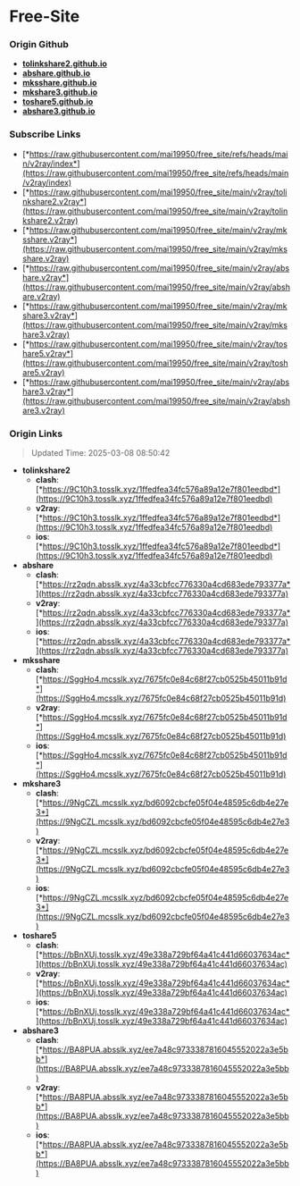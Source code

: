# Free-Site

### Origin Github

- [**tolinkshare2.github.io**](https://github.com/tolinkshare2/tolinkshare2.github.io)
- [**abshare.github.io**](https://github.com/abshare/abshare.github.io)
- [**mksshare.github.io**](https://github.com/mksshare/mksshare.github.io)
- [**mkshare3.github.io**](https://github.com/mkshare3/mkshare3.github.io)
- [**toshare5.github.io**](https://github.com/toshare5/toshare5.github.io)
- [**abshare3.github.io**](https://github.com/abshare3/abshare3.github.io)

### Subscribe Links

- [*https://raw.githubusercontent.com/mai19950/free_site/refs/heads/main/v2ray/index*](https://raw.githubusercontent.com/mai19950/free_site/refs/heads/main/v2ray/index)
- [*https://raw.githubusercontent.com/mai19950/free_site/main/v2ray/tolinkshare2.v2ray*](https://raw.githubusercontent.com/mai19950/free_site/main/v2ray/tolinkshare2.v2ray)
- [*https://raw.githubusercontent.com/mai19950/free_site/main/v2ray/mksshare.v2ray*](https://raw.githubusercontent.com/mai19950/free_site/main/v2ray/mksshare.v2ray)
- [*https://raw.githubusercontent.com/mai19950/free_site/main/v2ray/abshare.v2ray*](https://raw.githubusercontent.com/mai19950/free_site/main/v2ray/abshare.v2ray)
- [*https://raw.githubusercontent.com/mai19950/free_site/main/v2ray/mkshare3.v2ray*](https://raw.githubusercontent.com/mai19950/free_site/main/v2ray/mkshare3.v2ray)
- [*https://raw.githubusercontent.com/mai19950/free_site/main/v2ray/toshare5.v2ray*](https://raw.githubusercontent.com/mai19950/free_site/main/v2ray/toshare5.v2ray)
- [*https://raw.githubusercontent.com/mai19950/free_site/main/v2ray/abshare3.v2ray*](https://raw.githubusercontent.com/mai19950/free_site/main/v2ray/abshare3.v2ray)

### Origin Links

> Updated Time: 2025-03-08 08:50:42

- **tolinkshare2**
  - **clash**: [*https://9C10h3.tosslk.xyz/1ffedfea34fc576a89a12e7f801eedbd*](https://9C10h3.tosslk.xyz/1ffedfea34fc576a89a12e7f801eedbd)
  - **v2ray**: [*https://9C10h3.tosslk.xyz/1ffedfea34fc576a89a12e7f801eedbd*](https://9C10h3.tosslk.xyz/1ffedfea34fc576a89a12e7f801eedbd)
  - **ios**: [*https://9C10h3.tosslk.xyz/1ffedfea34fc576a89a12e7f801eedbd*](https://9C10h3.tosslk.xyz/1ffedfea34fc576a89a12e7f801eedbd)
- **abshare**
  - **clash**: [*https://rz2qdn.absslk.xyz/4a33cbfcc776330a4cd683ede793377a*](https://rz2qdn.absslk.xyz/4a33cbfcc776330a4cd683ede793377a)
  - **v2ray**: [*https://rz2qdn.absslk.xyz/4a33cbfcc776330a4cd683ede793377a*](https://rz2qdn.absslk.xyz/4a33cbfcc776330a4cd683ede793377a)
  - **ios**: [*https://rz2qdn.absslk.xyz/4a33cbfcc776330a4cd683ede793377a*](https://rz2qdn.absslk.xyz/4a33cbfcc776330a4cd683ede793377a)
- **mksshare**
  - **clash**: [*https://SggHo4.mcsslk.xyz/7675fc0e84c68f27cb0525b45011b91d*](https://SggHo4.mcsslk.xyz/7675fc0e84c68f27cb0525b45011b91d)
  - **v2ray**: [*https://SggHo4.mcsslk.xyz/7675fc0e84c68f27cb0525b45011b91d*](https://SggHo4.mcsslk.xyz/7675fc0e84c68f27cb0525b45011b91d)
  - **ios**: [*https://SggHo4.mcsslk.xyz/7675fc0e84c68f27cb0525b45011b91d*](https://SggHo4.mcsslk.xyz/7675fc0e84c68f27cb0525b45011b91d)
- **mkshare3**
  - **clash**: [*https://9NgCZL.mcsslk.xyz/bd6092cbcfe05f04e48595c6db4e27e3*](https://9NgCZL.mcsslk.xyz/bd6092cbcfe05f04e48595c6db4e27e3)
  - **v2ray**: [*https://9NgCZL.mcsslk.xyz/bd6092cbcfe05f04e48595c6db4e27e3*](https://9NgCZL.mcsslk.xyz/bd6092cbcfe05f04e48595c6db4e27e3)
  - **ios**: [*https://9NgCZL.mcsslk.xyz/bd6092cbcfe05f04e48595c6db4e27e3*](https://9NgCZL.mcsslk.xyz/bd6092cbcfe05f04e48595c6db4e27e3)
- **toshare5**
  - **clash**: [*https://bBnXUj.tosslk.xyz/49e338a729bf64a41c441d66037634ac*](https://bBnXUj.tosslk.xyz/49e338a729bf64a41c441d66037634ac)
  - **v2ray**: [*https://bBnXUj.tosslk.xyz/49e338a729bf64a41c441d66037634ac*](https://bBnXUj.tosslk.xyz/49e338a729bf64a41c441d66037634ac)
  - **ios**: [*https://bBnXUj.tosslk.xyz/49e338a729bf64a41c441d66037634ac*](https://bBnXUj.tosslk.xyz/49e338a729bf64a41c441d66037634ac)
- **abshare3**
  - **clash**: [*https://BA8PUA.absslk.xyz/ee7a48c9733387816045552022a3e5bb*](https://BA8PUA.absslk.xyz/ee7a48c9733387816045552022a3e5bb)
  - **v2ray**: [*https://BA8PUA.absslk.xyz/ee7a48c9733387816045552022a3e5bb*](https://BA8PUA.absslk.xyz/ee7a48c9733387816045552022a3e5bb)
  - **ios**: [*https://BA8PUA.absslk.xyz/ee7a48c9733387816045552022a3e5bb*](https://BA8PUA.absslk.xyz/ee7a48c9733387816045552022a3e5bb)
